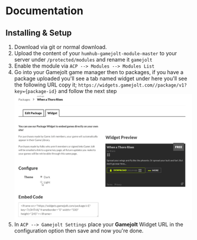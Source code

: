# Documentation

## Installing & Setup
1. Download via git or normal download.
2. Upload the content of your `humhub-gamejolt-module-master` to your server under `/protected/modules` and rename it `gamejolt`
3. Enable the module via `ACP --> Modules --> Modules List`
4. Go into your Gamejolt game manager then to packages, if you have a package uploaded you'll see a tab named widget under here you'll see the following URL copy it; `https://widgets.gamejolt.com//package/v1?key={package-id}` and follow the next step
![](../resources/gamejolt.gif)
5. In `ACP --> Gamejolt Settings` place your **Gamejolt** Widget URL in the configuration option then save and now you're done.
